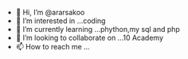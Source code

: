 - 👋 Hi, I’m @ararsakoo
- 👀 I’m interested in ...coding
- 🌱 I’m currently learning ...phython,my sql and php
- 💞️ I’m looking to collaborate on ...10 Academy
- 📫 How to reach me ...

<!---
ararsakoo/ararsakoo is a ✨ special ✨ repository because its `README.md` (this file) appears on your GitHub profile.
You can click the Preview link to take a look at your changes.
--->
